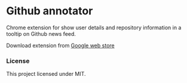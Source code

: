 Github annotator
=========

Chrome extension for show user details and repository information in a tooltip on Github news feed.

Download extension from [Google web store](https://chrome.google.com/webstore/detail/github-annotator/epmbkocbfiejffcjahjhncadlipmdime)

### License

This project licensed under MIT.
